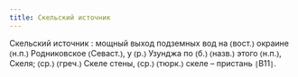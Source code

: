 ```yaml
---
title: Скельский источник
---
```


Скельский источник
: мощный выход подземных вод на ⦅вост.⦆ окраине ⦅н.п.⦆ Родниковское ⦅Севаст.⦆, у ⦅р.⦆ Узунджа по ⦅б.⦆ ⦅назв.⦆ этого ⦅н.п.⦆, Скеля; ⦅ср.⦆ ⦅греч.⦆ Скеле стены, ⦅ср.⦆ ⦅тюрк.⦆ скеле – пристань ⦃В11⦄.
